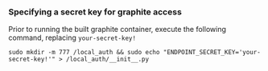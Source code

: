 ### Specifying a secret key for graphite access

Prior to running the built graphite container, execute the following command, replacing `your-secret-key!`

    sudo mkdir -m 777 /local_auth && sudo echo "ENDPOINT_SECRET_KEY='your-secret-key!'" > /local_auth/__init__.py
